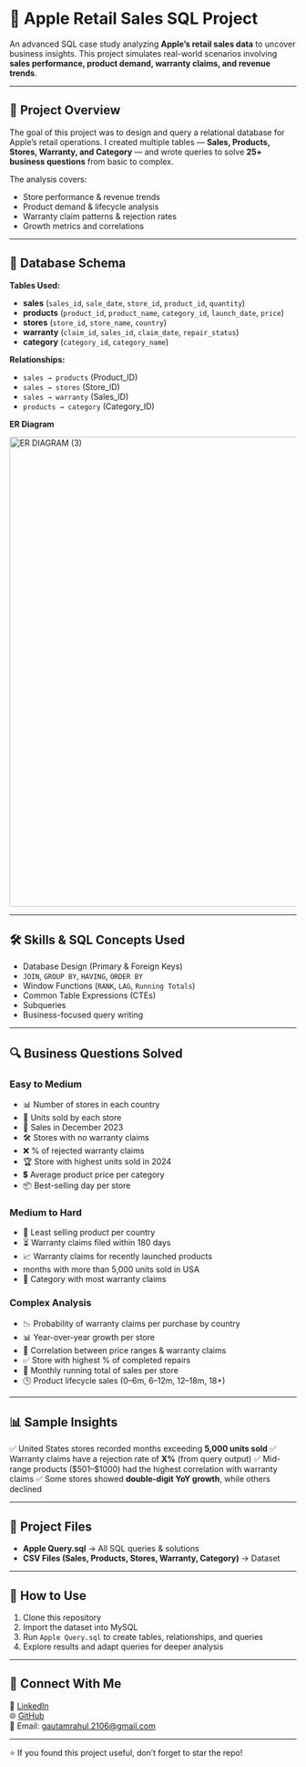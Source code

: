 # 🍏 Apple Retail Sales SQL Project

An advanced SQL case study analyzing **Apple’s retail sales data** to uncover business insights. This project simulates real-world scenarios involving **sales performance, product demand, warranty claims, and revenue trends**.

---

## 🚀 Project Overview

The goal of this project was to design and query a relational database for Apple’s retail operations.
I created multiple tables — **Sales, Products, Stores, Warranty, and Category** — and wrote queries to solve **25+ business questions** from basic to complex.

The analysis covers:

* Store performance & revenue trends
* Product demand & lifecycle analysis
* Warranty claim patterns & rejection rates
* Growth metrics and correlations

---

## 📂 Database Schema

**Tables Used:**

* **sales** (`sales_id`, `sale_date`, `store_id`, `product_id`, `quantity`)
* **products** (`product_id`, `product_name`, `category_id`, `launch_date`, `price`)
* **stores** (`store_id`, `store_name`, `country`)
* **warranty** (`claim_id`, `sales_id`, `claim_date`, `repair_status`)
* **category** (`category_id`, `category_name`)

**Relationships:**

* `sales → products` (Product\_ID)
* `sales → stores` (Store\_ID)
* `sales → warranty` (Sales\_ID)
* `products → category` (Category\_ID)


**ER Diagram**
  
<img width="1227" height="823" alt="ER DIAGRAM (3)" src="https://github.com/user-attachments/assets/cfc50a1a-a5cc-4bbb-999d-b403774ad9eb" />


---

## 🛠 Skills & SQL Concepts Used

* Database Design (Primary & Foreign Keys)
* `JOIN`, `GROUP BY`, `HAVING`, `ORDER BY`
* Window Functions (`RANK`, `LAG`, `Running Totals`)
* Common Table Expressions (CTEs)
* Subqueries
* Business-focused query writing

---

## 🔍 Business Questions Solved

### **Easy to Medium**

* 📊 Number of stores in each country
* 🏬 Units sold by each store
* 📅 Sales in December 2023
* 🛠 Stores with no warranty claims
* ❌ % of rejected warranty claims
* 🏆 Store with highest units sold in 2024
* 💲 Average product price per category
* 📦 Best-selling day per store

### **Medium to Hard**

* 🔽 Least selling product per country
* ⏳ Warranty claims filed within 180 days
* 📈 Warranty claims for recently launched products
*  months with more than 5,000 units sold in USA
* 📂 Category with most warranty claims

### **Complex Analysis**

* 📉 Probability of warranty claims per purchase by country
* 📊 Year-over-year growth per store
* 🔗 Correlation between price ranges & warranty claims
* ✅ Store with highest % of completed repairs
* 📆 Monthly running total of sales per store
* 🕒 Product lifecycle sales (0–6m, 6–12m, 12–18m, 18+)

---

## 📊 Sample Insights

✅ United States stores recorded months exceeding **5,000 units sold**
✅ Warranty claims have a rejection rate of **X%** (from query output)
✅ Mid-range products (\$501–\$1000) had the highest correlation with warranty claims
✅ Some stores showed **double-digit YoY growth**, while others declined

---

## 📎 Project Files

* **Apple Query.sql** → All SQL queries & solutions
* **CSV Files (Sales, Products, Stores, Warranty, Category)** → Dataset

---

## 🚀 How to Use

1. Clone this repository
2. Import the dataset into MySQL
3. Run `Apple Query.sql` to create tables, relationships, and queries
4. Explore results and adapt queries for deeper analysis

---

## 📢 Connect With Me

💼 [LinkedIn](https://www.linkedin.com/in/rahul-gautam-5981b5227)        
🌐 [GitHub](https://github.com/Rahul21304)     
📧 Email: [gautamrahul.2106@gmail.com](mailto:gautamrahul.2106@gmail.com)

---

⭐ If you found this project useful, don’t forget to star the repo!
